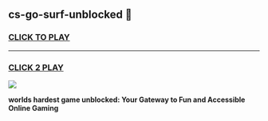 
## cs-go-surf-unblocked 👋
<h3>
<a href="https://premium.freeplayer.one?title=cs-go-surf-unblocked&ref=14F">CLICK TO PLAY</a></h3>
<hr>

<h3>
<a href="https://premium.freeplayer.one?title=cs-go-surf-unblocked&ref=14F">CLICK 2 PLAY</a>
  
</h3>

<a href="https://premium.freeplayer.one?title=cs-go-surf-unblocked&ref=12F/"><img src="https://clearcache.store/games.png"></a>


**worlds hardest game unblocked: Your Gateway to Fun and Accessible Online Gaming**
